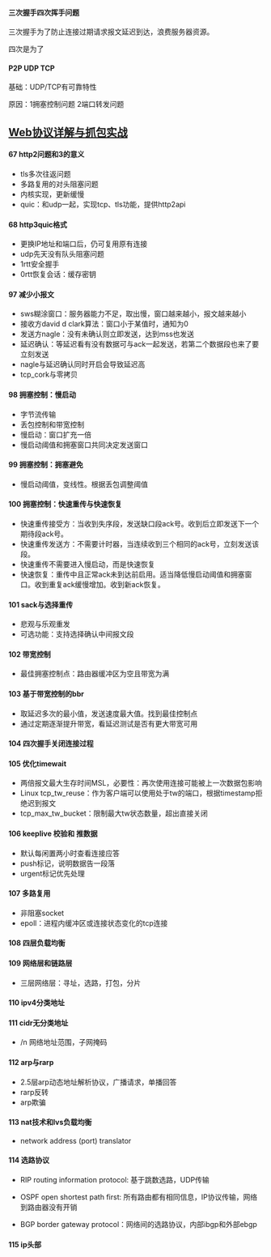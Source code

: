 #### 三次握手四次挥手问题

三次握手为了防止连接过期请求报文延迟到达，浪费服务器资源。

四次是为了

#### P2P UDP TCP

基础：UDP/TCP有可靠特性

原因：1拥塞控制问题 2端口转发问题

## [Web协议详解与抓包实战](https://time.geekbang.org/course/intro/175)

#### 67 http2问题和3的意义

* tls多次往返问题
* 多路复用的对头阻塞问题
* 内核实现，更新缓慢
* quic：和udp一起，实现tcp、tls功能，提供http2api

#### 68 http3quic格式

* 更换IP地址和端口后，仍可复用原有连接
* udp先天没有队头阻塞问题
* 1rtt安全握手
* 0rtt恢复会话：缓存密钥

#### 97 减少小报文

* sws糊涂窗口：服务器能力不足，取出慢，窗口越来越小，报文越来越小
* 接收方david d clark算法：窗口小于某值时，通知为0
* 发送方nagle：没有未确认则立即发送，达到mss也发送
* 延迟确认：等延迟看有没有数据可与ack一起发送，若第二个数据段也来了要立刻发送
* nagle与延迟确认同时开启会导致延迟高
* tcp_cork与零拷贝

#### 98 拥塞控制：慢启动

* 字节流传输
* 丢包控制和带宽控制
* 慢启动：窗口扩充一倍
* 慢启动阈值和拥塞窗口共同决定发送窗口

#### 99 拥塞控制：拥塞避免

* 慢启动阈值，变线性。根据丢包调整阈值

#### 100 拥塞控制：快速重传与快速恢复

* 快速重传接受方：当收到失序段，发送缺口段ack号。收到后立即发送下一个期待段ack号。
* 快速重传发送方：不需要计时器，当连续收到三个相同的ack号，立刻发送该段。
* 快速重传不需要进入慢启动，而是快速恢复
* 快速恢复：重传中且正常ack未到达前启用。适当降低慢启动阈值和拥塞窗口。收到重复ack缓慢增加。收到新ack恢复。

#### 101 sack与选择重传

* 悲观与乐观重发
* 可选功能：支持选择确认中间报文段

#### 102 带宽控制

* 最佳拥塞控制点：路由器缓冲区为空且带宽为满

#### 103 基于带宽控制的bbr

* 取延迟多次的最小值，发送速度最大值。找到最佳控制点
* 通过定期逐渐提升带宽，看延迟测试是否有更大带宽可用

#### 104 四次握手关闭连接过程

#### 105 优化timewait

* 两倍报文最大生存时间MSL，必要性：再次使用连接可能被上一次数据包影响
* Linux tcp_tw_reuse：作为客户端可以使用处于tw的端口，根据timestamp拒绝迟到报文
* tcp_max_tw_bucket：限制最大tw状态数量，超出直接关闭

#### 106 keeplive 校验和 推数据

* 默认每闲置两小时查看连接应答
* push标记，说明数据告一段落
* urgent标记优先处理

#### 107 多路复用

* 非阻塞socket
* epoll：进程内缓冲区或连接状态变化的tcp连接

#### 108 四层负载均衡

#### 109 网络层和链路层

* 三层网络层：寻址，选路，打包，分片

#### 110 ipv4分类地址

#### 111 cidr无分类地址

* /n 网络地址范围，子网掩码

#### 112 arp与rarp

* 2.5层arp动态地址解析协议，广播请求，单播回答
* rarp反转
* arp欺骗

#### 113 nat技术和lvs负载均衡

* network address (port) translator

#### 114 选路协议

* RIP routing information protocol: 基于跳数选路，UDP传输
* OSPF open shortest path first: 所有路由都有相同信息，IP协议传输，网络到路由器没有开销

* BGP border gateway protocol：网络间的选路协议，内部ibgp和外部ebgp

#### 115 ip头部

